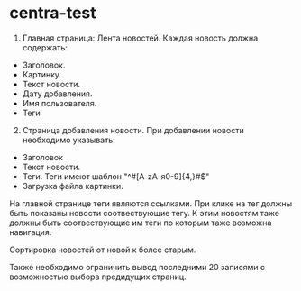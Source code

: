 # centra-test

1) Главная страница: Лента новостей.
Каждая новость должна содержать:
* Заголовок.
* Картинку.
* Текст новости.
* Дату добавления.
* Имя пользователя.
* Теги

2) Страница добавления новости.
При добавлении новости необходимо указывать:
* Заголовок
* Текст новости.
* Теги. Теги имеют шаблон "^#[A-zА-я0-9]{4,}#$"
* Загрузка файла картинки.

На главной странице теги являются ссылками. 
При клике на тег должны быть показаны новости соотвествующие тегу. 
К этим новостям таже должны быть соотвествующие им теги по которым таже возможна навигация.

Сортировка новостей от новой к более старым.

Также необходимо ограничить вывод последними 20 записями с возможностью выбора предидущих страниц.
